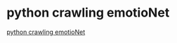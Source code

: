 # python crawling emotioNet
[python crawling emotioNet](https://aiwithcloud.com/2022/09/16/python_crawling_emotionet/)